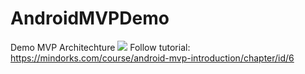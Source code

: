 # AndroidMVPDemo
Demo MVP Architechture
<img src=https://raw.githubusercontent.com/MindorksOpenSource/android-mvp-basic-sample/master/assets/mvp.png >
Follow tutorial: https://mindorks.com/course/android-mvp-introduction/chapter/id/6
